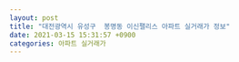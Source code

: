 ```yaml
---
layout: post
title: "대전광역시 유성구  봉명동 이신팰리스 아파트 실거래가 정보"
date: 2021-03-15 15:31:57 +0900
categories: 아파트 실거래가
---
```


